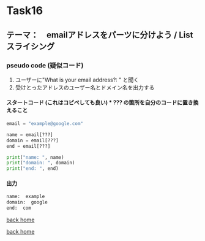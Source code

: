 # Task16
## テーマ：　emailアドレスをパーツに分けよう / List スライシング

### pseudo code (疑似コード)
1. ユーザーに"What is your email address?: " と聞く
2. 受けとったアドレスのユーザー名とドメイン名を出力する



#### スタートコード (これはコピペしても良い)    *  **???** の箇所を自分のコードに置き換えること
```python
email = "example@google.com"

name = email[???]
domain = email[???]
end = email[???]

print("name: ", name)
print("domain: ", domain)
print("end: ", end)

```

#### 出力
```python
name:  example
domain:  google
end:  com
```



[back home](https://github.com/Seigakuin/todays_task)

[back home](https://github.com/Seigakuin/todays_task)
